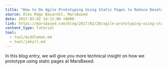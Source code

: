 ```yaml
---
title: "How to Do Agile Prototyping Using Static Pages to Reduce Development Time"
source: Àlex Rdgz Bacardit, MarsBased
date: 2017-03-02 14:12:00 +0000
link: https://marsbased.com/blog/2017/02/20/agile-prototyping-using-static-pages-to-reduce-development-times/
content_type: Tutorial
tool:
  - tool/middleman.md
  - tool/jekyll.md
---
```

In this blog entry, we will give you more technical insight on how we prototype using static pages at MarsBased.





